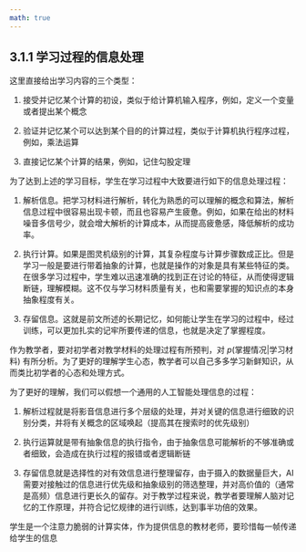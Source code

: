 ```yaml
---
math: true
---
```


## 3.1.1 学习过程的信息处理

这里直接给出学习内容的三个类型：

1. 接受并记忆某个计算的初设，类似于给计算机输入程序，例如，定义一个变量或者提出某个概念

1. 验证并记忆某个可以达到某个目的的计算过程，类似于计算机执行程序过程，例如，乘法运算

1. 直接记忆某个计算的结果，例如，记住勾股定理

为了达到上述的学习目标，学生在学习过程中大致要进行如下的信息处理过程：

1. 解析信息。把学习材料进行解析，转化为熟悉的可以理解的概念和算法，解析信息过程中很容易出现卡顿，而且也容易产生疲惫。例如，如果在给出的材料噪音多信号少，就会增大解析的计算成本，从而提高疲惫感，降低解析的成功率。

1. 执行计算。如果是图灵机级别的计算，其复杂程度与计算步骤数成正比。但是学习一般是要进行带着抽象的计算，也就是操作的对象是具有某些特征的类。在很多学习过程中，学生难以迅速准确的找到正在讨论的特征，从而使得逻辑断链，理解模糊。这不仅与学习材料质量有关，也和需要掌握的知识点的本身抽象程度有关。

1. 存留信息。这就是前文所述的长期记忆，如何能让学生在学习的过程中，经过训练，可以更加扎实的记牢所要传递的信息，也就是决定了掌握程度。

作为教学者，要对初学者对教学材料的处理过程有所预判，对 $p(\text{掌握情况} | \text{学习材料})$ 有所分析。为了更好的理解学生心态，教学者可以自己多多学习新鲜知识，从而类比初学者的心态和处理方式。

为了更好的理解，我们可以假想一个通用的人工智能处理信息的过程：

1. 解析过程就是将影音信息进行多个层级的处理，并对关键的信息进行细致的识别分类，并将有关概念的区域唤起（提高其在搜索时的优先级别）

1. 执行运算就是带有抽象信息的执行指令，由于抽象信息可能解析的不够准确或者细致，会造成在执行过程的报错或者逻辑断链

1. 存留信息就是选择性的对有效信息进行整理留存，由于摄入的数据量巨大，AI需要对接触过的信息进行优先级和抽象级别的筛选整理，并对高价值的（通常是高频）信息进行更长久的留存。对于教学过程来说，教学者要理解人脑对记忆的工作原理，并符合记忆规律的进行训练，达到事半功倍的效果。

学生是一个注意力脆弱的计算实体，作为提供信息的教材老师，要珍惜每一帧传递给学生的信息